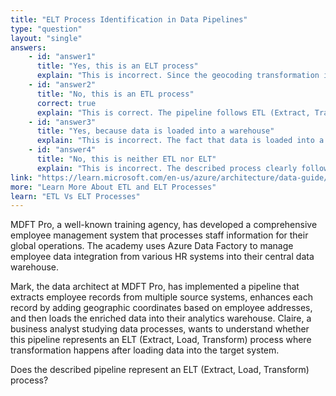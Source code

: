 ```yaml
---
title: "ELT Process Identification in Data Pipelines"
type: "question"
layout: "single"
answers:
    - id: "answer1"
      title: "Yes, this is an ELT process"
      explain: "This is incorrect. Since the geocoding transformation is applied before the data reaches the target warehouse, this represents ETL (Extract, Transform, Load), not ELT (Extract, Load, Transform)."
    - id: "answer2"
      title: "No, this is an ETL process"
      correct: true
      explain: "This is correct. The pipeline follows ETL (Extract, Transform, Load) pattern because the transformation (adding geographic coordinates) occurs before loading the data into the warehouse. In ELT, data would be loaded first and then transformed within the target system."
    - id: "answer3"
      title: "Yes, because data is loaded into a warehouse"
      explain: "This is incorrect. The fact that data is loaded into a warehouse does not determine whether it's ELT. The key difference is when transformation occurs - before loading (ETL) or after loading (ELT)."
    - id: "answer4"
      title: "No, this is neither ETL nor ELT"
      explain: "This is incorrect. The described process clearly follows the ETL pattern: extracting from sources, transforming (adding coordinates), and then loading into the warehouse."
link: "https://learn.microsoft.com/en-us/azure/architecture/data-guide/relational-data/etl"
more: "Learn More About ETL and ELT Processes"
learn: "ETL Vs ELT Processes"
---
```


MDFT Pro, a well-known training agency, has developed a comprehensive employee management system that processes staff information for their global operations. The academy uses Azure Data Factory to manage employee data integration from various HR systems into their central data warehouse.

Mark, the data architect at MDFT Pro, has implemented a pipeline that extracts employee records from multiple source systems, enhances each record by adding geographic coordinates based on employee addresses, and then loads the enriched data into their analytics warehouse. Claire, a business analyst studying data processes, wants to understand whether this pipeline represents an ELT (Extract, Load, Transform) process where transformation happens after loading data into the target system.

Does the described pipeline represent an ELT (Extract, Load, Transform) process?
